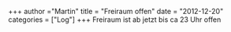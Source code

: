 +++
author ="Martin"
title = "Freiraum offen"
date = "2012-12-20"
categories = ["Log"]
+++
Freiraum ist ab jetzt bis ca 23 Uhr offen
